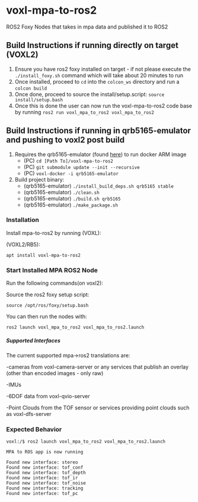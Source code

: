 # voxl-mpa-to-ros2

ROS2 Foxy Nodes that takes in mpa data and published it to ROS2

## Build Instructions if running directly on target (VOXL2)
1. Ensure you have ros2 foxy installed on target - if not please execute the `./install_foxy.sh` command which will take about 20 minutes to run
2. Once installed, proceed to `cd` into the `colcon_ws` directory and run a `colcon build`
3. Once done, proceed to source the install/setup.script: `source install/setup.bash`
4. Once this is done the user can now run the voxl-mpa-to-ros2 code base by running `ros2 run voxl_mpa_to_ros2 voxl_mpa_to_ros2`

## Build Instructions if running in qrb5165-emulator and pushing to voxl2 post build

1. Requires the qrb5165-emulator (found [here](https://gitlab.com/voxl-public/support/voxl-docker)) to run docker ARM image
    * (PC) ```cd [Path To]/voxl-mpa-to-ros2```
    * (PC) ```git submodule update --init --recursive```
    * (PC) ```voxl-docker -i qrb5165-emulator```
2. Build project binary:
    * (qrb5165-emulator) ```./install_build_deps.sh qrb5165 stable```
    * (qrb5165-emulator) ```./clean.sh```
    * (qrb5165-emulator) ```./build.sh qrb5165```
    * (qrb5165-emulator) ```./make_package.sh```


### Installation
Install mpa-to-ros2 by running (VOXL):

(VOXL2/RB5):

```apt install voxl-mpa-to-ros2```

### Start Installed MPA ROS2 Node

Run the following commands(on voxl2):

Source the ros2 foxy setup script:

```source /opt/ros/foxy/setup.bash```

You can then run the nodes with: 

```ros2 launch voxl_mpa_to_ros2 voxl_mpa_to_ros2.launch```

##### Supported Interfaces
The current supported mpa->ros2 translations are:  

-cameras from voxl-camera-server or any services that publish an overlay (other than encoded images - only raw)

-IMUs

-6DOF data from voxl-qvio-server

-Point Clouds from the TOF sensor or services providing point clouds such as voxl-dfs-server

### Expected Behavior
```
voxl:/$ ros2 launch voxl_mpa_to_ros2 voxl_mpa_to_ros2.launch

MPA to ROS app is now running

Found new interface: stereo
Found new interface: tof_conf
Found new interface: tof_depth
Found new interface: tof_ir
Found new interface: tof_noise
Found new interface: tracking
Found new interface: tof_pc
```

